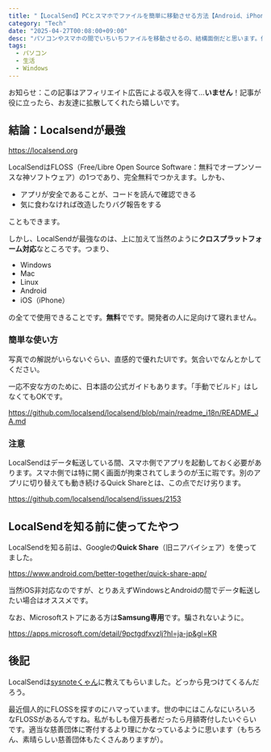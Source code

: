 ```yaml
---
title: "【LocalSend】PCとスマホでファイルを簡単に移動させる方法【Android、iPhone、Windows対応】"
category: "Tech"
date: "2025-04-27T00:08:00+09:00"
desc: "パソコンやスマホの間でいちいちファイルを移動させるの、結構面倒だと思います。個人的に最強だと思う方法を見つけたので、書き残しておきます。"
tags:
  - パソコン
  - 生活
  - Windows
---
```


お知らせ：この記事はアフィリエイト広告による収入を得て…**いません**！記事が役に立ったら、お友達に拡散してくれたら嬉しいです。

## 結論：Localsendが最強

https://localsend.org

LocalSendはFLOSS（Free/Libre Open Source Software：無料でオープンソースな神ソフトウェア）の1つであり、完全無料でつかえます。しかも、

- アプリが安全であることが、コードを読んで確認できる
- 気に食わなければ改造したりバグ報告をする

こともできます。

しかし、LocalSendが最強なのは、上に加えて当然のように**クロスプラットフォーム対応**なところです。つまり、

- Windows
- Mac
- Linux
- Android
- iOS（iPhone）

の全てで使用できることです。**無料**でです。開発者の人に足向けて寝れません。

### 簡単な使い方

写真での解説がいらないぐらい、直感的で優れたUIです。気合いでなんとかしてください。

一応不安な方のために、日本語の公式ガイドもあります。「手動でビルド」はしなくてもOKです。

https://github.com/localsend/localsend/blob/main/readme_i18n/README_JA.md


### 注意

LocalSendはデータ転送している間、スマホ側でアプリを起動しておく必要があります。スマホ側では特に開く画面が拘束されてしまうのが玉に瑕です。別のアプリに切り替えても動き続けるQuick Shareとは、この点でだけ劣ります。

https://github.com/localsend/localsend/issues/2153

## LocalSendを知る前に使ってたやつ

LocalSendを知る前は、Googleの**Quick Share**（旧ニアバイシェア）を使ってました。

https://www.android.com/better-together/quick-share-app/

当然iOS非対応なのですが、とりあえずWindowsとAndroidの間でデータ転送したい場合はオススメです。

なお、Microsoftストアにある方は**Samsung専用**です。騙されないように。

https://apps.microsoft.com/detail/9pctgdfxvzlj?hl=ja-jp&gl=KR

## 後記

LocalSendは[sysnoteくゃん](https://github.com/sysnote8main)に教えてもらいました。どっから見つけてくるんだろう。

最近個人的にFLOSSを探すのにハマっています。世の中にはこんなにいろいろなFLOSSがあるんですね。私がもしも億万長者だったら月額寄付したいぐらいです。適当な慈善団体に寄付するより理にかなっているように思います（もちろん、素晴らしい慈善団体もたくさんありますが）。